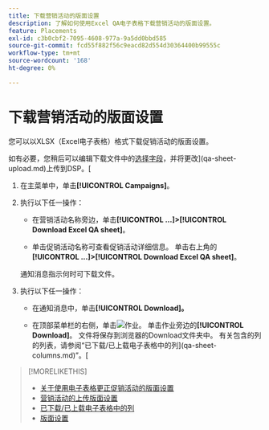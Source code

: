 ```yaml
---
title: 下载营销活动的版面设置
description: 了解如何使用Excel QA电子表格下载营销活动的版面设置。
feature: Placements
exl-id: c3b0cbf2-7095-4608-977a-9a5dd0bbd585
source-git-commit: fcd55f882f56c9eacd82d554d30364400b99555c
workflow-type: tm+mt
source-wordcount: '168'
ht-degree: 0%

---
```


# 下载营销活动的版面设置

您可以以XLSX（Excel电子表格）格式下载促销活动的版面设置。

如有必要，您稍后可以编辑下载文件中的[选择字段](qa-sheet-columns.md)，并将更改](qa-sheet-upload.md)上传到DSP。[

1. 在主菜单中，单击&#x200B;**[!UICONTROL Campaigns]**。

1. 执行以下任一操作：

   * 在营销活动名称旁边，单击&#x200B;**[!UICONTROL ...]>[!UICONTROL Download Excel QA sheet]**。

   * 单击促销活动名称可查看促销活动详细信息。 单击右上角的&#x200B;**[!UICONTROL ...]>[!UICONTROL Download Excel QA sheet]**。

   通知消息指示何时可下载文件。

1. 执行以下任一操作：

   * 在通知消息中，单击&#x200B;**[!UICONTROL Download]。**

   * 在顶部菜单栏的右侧，单击![作业](/help/dsp/assets/downloads.png)。 单击作业旁边的&#x200B;**[!UICONTROL Download]**。
   文件将保存到浏览器的Download文件夹中。 有关包含的列的列表，请参阅“已下载/已上载电子表格中的列](qa-sheet-columns.md)”。[

>[!MORELIKETHIS]
>
>* [关于使用电子表格更正促销活动的版面设置](qa-about.md)
>* [营销活动的上传版面设置](qa-sheet-upload.md)
>* [已下载/已上载电子表格中的列](qa-sheet-columns.md)
>* [版面设置](/help/dsp/campaign-management/placements/placement-settings.md)

